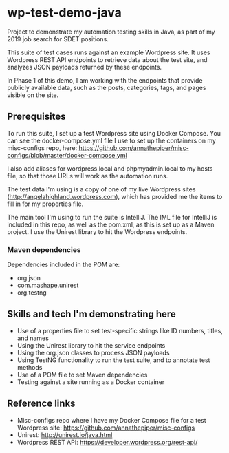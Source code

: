 # wp-test-demo-java
Project to demonstrate my automation testing skills in Java, as part of my 2019 job search for SDET positions.

This suite of test cases runs against an example Wordpress site. It uses Wordpress REST API endpoints to retrieve data about the test site, and analyzes JSON payloads returned by these endpoints.

In Phase 1 of this demo, I am working with the endpoints that provide publicly available data, such as the posts, categories, tags, and pages visible on the site.

## Prerequisites

To run this suite, I set up a test Wordpress site using Docker Compose. You can see the docker-compose.yml file I use to set up the containers on my misc-configs repo, here: https://github.com/annathepiper/misc-configs/blob/master/docker-compose.yml

I also add aliases for wordpress.local and phpmyadmin.local to my hosts file, so that those URLs will work as the automation runs.

The test data I'm using is a copy of one of my live Wordpress sites (http://angelahighland.wordpress.com), which has provided me the items to fill in for my properties file.

The main tool I'm using to run the suite is IntelliJ. The IML file for IntelliJ is included in this repo, as well as the pom.xml, as this is set up as a Maven project. I use the Unirest library to hit the Wordpress endpoints.

### Maven dependencies

Dependencies included in the POM are:

* org.json
* com.mashape.unirest
* org.testng

## Skills and tech I'm demonstrating here

* Use of a properties file to set test-specific strings like ID numbers, titles, and names
* Using the Unirest library to hit the service endpoints
* Using the org.json classes to process JSON payloads
* Using TestNG functionality to run the test suite, and to annotate test methods
* Use of a POM file to set Maven dependencies
* Testing against a site running as a Docker container

## Reference links
* Misc-configs repo where I have my Docker Compose file for a test Wordpress site: https://github.com/annathepiper/misc-configs
* Unirest: http://unirest.io/java.html
* Wordpress REST API: https://developer.wordpress.org/rest-api/
